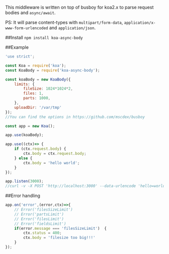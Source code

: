 This middleware is written on top of busboy for koa2.x to parse request bodies and ``async/await``.

PS: It will parse content-types with `multipart/form-data`, `application/x-www-form-urlencoded` and `application/json`.

##Install
``npm install koa-async-body``

##Example
```javascript
'use strict';

const Koa = require('koa');
const KoaBody = require('koa-async-body');

const koaBody = new KoaBody({
    limits: {
        fileSize: 1024*1024*2,
        files: 1,
        parts: 1000,
    },
    uploadDir: '/var/tmp'
});
//You can find the options in https://github.com/mscdex/busboy

const app = new Koa();

app.use(koaBody);

app.use((ctx)=> {
    if (ctx.request.body) {
        ctx.body = ctx.request.body;
    } else {
        ctx.body = 'hello world';
    }
});

app.listen(3000);
//curl -v -X POST 'http://localhost:3000' --data-urlencode 'hello=world'
```

##Error handling
```javascript
app.on('error',(error,ctx)=>{
    // Error('filesSizeLimit')
    // Error('partsLimit')
    // Error('filesLimit')
    // Error('fieldsLimit')
    if(error.message === 'filesSizeLimit')  {
        ctx.status = 400;
        ctx.body = 'filesize too big!!!'
    }
});
